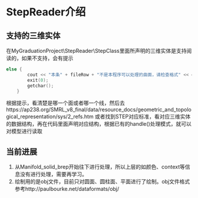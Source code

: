 # StepReader介绍

## 支持的三维实体

在MyGraduationProject\StepReader\StepClass里面所声明的三维实体是支持阅读的，如果不支持，会有提示

```c++
else {
        cout << "本条" + fileRow + "不是本程序可以处理的曲面，请检查格式" << endl;
        exit(0);
        getchar();
    }
```

根据提示，看清楚是哪一个面或者哪一个线，然后去https://ap238.org/SMRL_v8_final/data/resource_docs/geometric_and_topological_representation/sys/2_refs.htm
或者找到STEP对应标准，看对应三维实体的数据结构，再在代码里面声明对应结构，根据已有的handle()处理模式，就可以对模型进行读取

## 当前进展

1. 从Manifold_solid_brep开始往下进行处理，所以上层的如颜色、context等信息没有进行处理，需要再学习。
2. 绘制用的是obj文件，目前只对圆面、圆柱面、平面进行了绘制。obj文件格式参考http://paulbourke.net/dataformats/obj/
